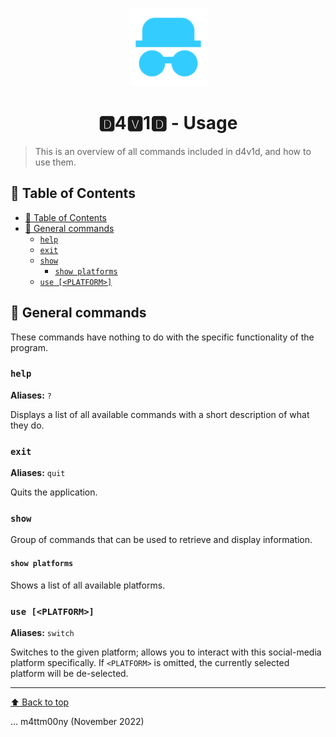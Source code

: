 <p align="center">
  <img alt="d4v1d" src="media/logo.png" width="125" height="125" />
</p>
<h1 align="center">🅳4🆅1🅳 - Usage</h1>

> This is an overview of all commands included in d4v1d, and how to use them.

## 📖 Table of Contents

- [📖 Table of Contents](#-table-of-contents)
- [🎲 General commands](#-general-commands)
  - [`help`](#help)
  - [`exit`](#exit)
  - [`show`](#show)
    - [`show platforms`](#show-platforms)
  - [`use [<PLATFORM>]`](#use-platform)

## 🎲 General commands

These commands have nothing to do with the specific functionality of the program.

### `help`

**Aliases:** `?`

Displays a list of all available commands with a short description of what they do.

### `exit`

**Aliases:** `quit`

Quits the application.

### `show`

Group of commands that can be used to retrieve and display information.

#### `show platforms`

Shows a list of all available platforms.

### `use [<PLATFORM>]`

**Aliases:** `switch`

Switches to the given platform; allows you to interact with this social-media platform specifically. If `<PLATFORM>` is omitted, the currently selected platform will be de-selected.

---

[⬆️ Back to top](#table-of-contents)

... m4ttm00ny (November 2022)
